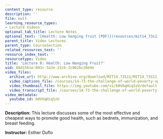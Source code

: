 ```yaml
---
content_type: resource
description: ''
file: null
learning_resource_types:
- Lecture Videos
optional_tab_title: Lecture Notes
optional_text: '[Health: Low hanging fruit (PDF)](resources/mit14_73s11_lec8_slides)'
parent_title: Video Lectures
parent_type: CourseSection
related_resources_text: ''
resource_index_text: ''
resourcetype: Video
title: 'Lecture 8: Health: Low Hanging Fruit?'
uid: 88d1561e-093c-3a3e-22cb-2c062bc26b9e
video_files:
  archive_url: http://www.archive.org/download/MIT14.73S11/MIT14_73S11_lec08_300k.mp4
  video_captions_file: /courses/14-73-the-challenge-of-world-poverty-spring-2011/3093cadea043553891d842616651284b_b0VOqHiq5zU.vtt
  video_thumbnail_file: https://img.youtube.com/vi/b0VOqHiq5zU/default.jpg
  video_transcript_file: /courses/14-73-the-challenge-of-world-poverty-spring-2011/ed234183b4dc8fde39f16104bc0433d0_b0VOqHiq5zU.pdf
video_metadata:
  youtube_id: b0VOqHiq5zU
---
```


**Description:** This lecture discusses some of the most effective and cheapest ways to promote good health, such as bednets, immunization, and breast feeding.

**Instructor:** Esther Duflo